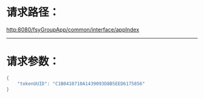 # **请求路径：**

[http:8080/fsyGroupApp/common/interface/appIndex](http:8080/fsyGroupApp/common/interface/appIndex)

---

# 请求参数：

```java
{
    "tokenUUID": "C1B0410710A1439093D8B5EED6175856"
}
```



